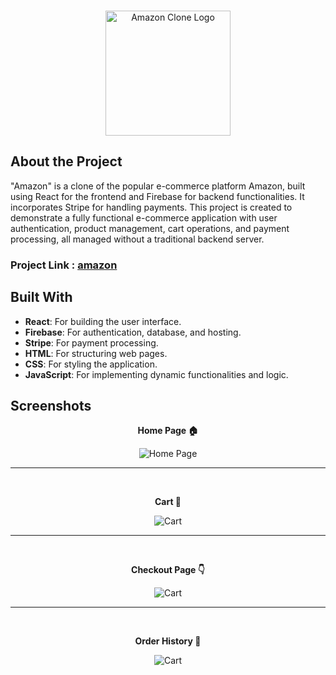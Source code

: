 <br/>
<p align="center">
  <img src="https://github.com/Deekshith-S-Shetty/amazon/assets/99543661/a482237f-8ba3-4aa1-a34e-4783ac7a0043"
" alt="Amazon Clone Logo" width="200">
</p>

## **About the Project**

"Amazon" is a clone of the popular e-commerce platform Amazon, built using React for the frontend and Firebase for backend functionalities. It incorporates Stripe for handling payments. This project is created to demonstrate a fully functional e-commerce application with user authentication, product management, cart operations, and payment processing, all managed without a traditional backend server.
### Project Link : [amazon](https://fir-2bbb7.web.app)

## **Built With**

- **React**: For building the user interface.
- **Firebase**: For authentication, database, and hosting.
- **Stripe**: For payment processing.
- **HTML**: For structuring web pages.
- **CSS**: For styling the application.
- **JavaScript**: For implementing dynamic functionalities and logic.

## **Screenshots**

<p align="center"><strong>Home Page 🏠</strong></p>
<p align="center">
  <img src="https://github.com/Deekshith-S-Shetty/amazon/assets/99543661/695cc59f-5ee6-4399-872a-f8b4f466b89f" alt="Home Page">
</p>
<hr />
<br />

<p align="center"><strong>Cart 🛒</strong></p>
<p align="center">
  <img src="https://github.com/Deekshith-S-Shetty/amazon/assets/99543661/8e532bf2-00af-40c3-bd8e-93c0b903fcb6" alt="Cart">
</p>
<hr />
<br />

<p align="center"><strong>Checkout Page 👇</strong></p>
<p align="center">
  <img src="https://github.com/Deekshith-S-Shetty/amazon/assets/99543661/3fae135c-91d9-41bc-a765-87a48b7ebaa2" alt="Cart">
</p>
<hr />
<br />

<p align="center"><strong>Order History 🎁</strong></p>
<p align="center">
  <img src="https://github.com/Deekshith-S-Shetty/amazon/assets/99543661/764660c3-0ded-447f-8e63-5564a142bbe8" alt="Cart">
</p>
